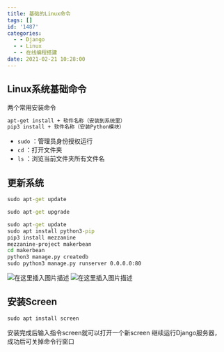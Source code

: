 ```yaml
---
title: 基础的Linux命令
tags: []
id: '1487'
categories:
  - - Django
  - - Linux
  - - 在线编程搭建
date: 2021-02-21 10:28:00
---
```


## Linux系统基础命令

两个常用安装命令

```cmd
apt-get install + 软件名称（安装到系统里）  
pip3 install + 软件名称（安装Python模块）
```

*   `sudo` ：管理员身份授权运行
*   `cd` ：打开文件夹
*   `ls` ：浏览当前文件夹所有文件名

## 更新系统

```cmd
sudo apt-get update  
```

```cmd
sudo apt-get upgrade
```

```cmd
sudo apt-get update
sudo apt install python3-pip  
pip3 install mezzanine  
mezzanine-project makerbean  
cd makerbean
python3 manage.py createdb
sudo python3 manage.py runserver 0.0.0.0:80
```

![在这里插入图片描述](https://img-blog.csdnimg.cn/20210221102553781.png?x-oss-process=image/watermark,type_ZmFuZ3poZW5naGVpdGk,shadow_10,text_aHR0cHM6Ly9ibG9nLmNzZG4ubmV0L3FxXzMzMjU0NzY2,size_16,color_FFFFFF,t_70) ![在这里插入图片描述](https://img-blog.csdnimg.cn/20210221102546781.png?x-oss-process=image/watermark,type_ZmFuZ3poZW5naGVpdGk,shadow_10,text_aHR0cHM6Ly9ibG9nLmNzZG4ubmV0L3FxXzMzMjU0NzY2,size_16,color_FFFFFF,t_70)

## 安装Screen

```cmd
sudo apt install screen
```

安装完成后输入指令screen就可以打开一个新screen 继续运行Django服务器，成功后可关掉命令行窗口